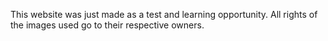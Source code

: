 This website was just made as a test and learning opportunity. All rights of the images used go to their respective owners.
